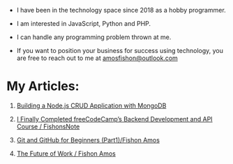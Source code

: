 - I have been in the technology space since 2018 as a hobby programmer. 

- I am interested in JavaScript, Python and PHP. 

- I can handle any programming problem thrown at me. 

- If you want to position your business for success using technology, you are free to reach out to me at amosfishon@outlook.com

  

# My Articles: 

1. [Building a Node.js CRUD Application with MongoDB]([article_links/introduction-to-web-development.md](https://fishonsnote.medium.com/building-a-node-js-crud-application-with-mongodb-5b3ee5a276ca))

2. [I Finally Completed freeCodeCamp’s Backend Development and API Course / FishonsNote](https://fishonsnote.medium.com/i-finally-completed-freecodecamps-backend-development-and-api-course-01094abae66e)

3. [Git and GitHub for Beginners (Part1)/Fishon Amos](https://fishonsnote.medium.com/git-and-github-for-complete-beginners-ae273da31557)
  

4. [The Future of Work / Fishon Amos]([article_links/node-express.md](https://fishonsnote.medium.com/the-future-of-work-83d175dd7550))





